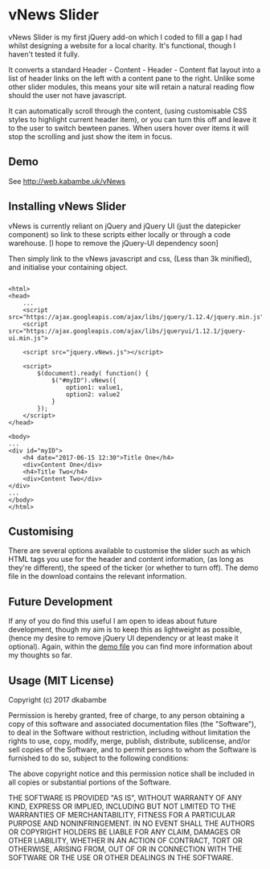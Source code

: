 # vNews Slider
vNews Slider is my first jQuery add-on which I coded to fill a gap I had whilst designing a website for a local charity. It's functional, though I haven't tested it fully.

It converts a standard Header - Content - Header - Content flat layout into a list of header links on the left with a content pane to the right. Unlike some other slider modules, this means your site will retain a natural reading flow should the user not have javascript.

It can automatically scroll through the content, (using customisable CSS styles to highlight current header item), or you can turn this off and leave it to the user to switch bewteen panes. When users hover over items it will stop the scrolling and just show the item in focus.

## Demo
See http://web.kabambe.uk/vNews

## Installing vNews Slider
vNews is currently reliant on jQuery and jQuery UI (just the datepicker component) so link to these scripts either locally or through a code warehouse. [I hope to remove the jQuery-UI dependency soon]

Then simply link to the vNews javascript and css, (Less than 3k minified), and initialise your containing object.

<pre><code>
&lt;html&gt;
&lt;head&gt;
	...
	&lt;script src="https://ajax.googleapis.com/ajax/libs/jquery/1.12.4/jquery.min.js"&gt;
	&lt;script src="https://ajax.googleapis.com/ajax/libs/jqueryui/1.12.1/jquery-ui.min.js"&gt;

	&lt;script src="jquery.vNews.js"&gt;&lt;/script&gt;
	
	&lt;script&gt;
		$(document).ready( function() {
			$("#myID").vNews({
				option1: value1,
				option2: value2
			}
		});
	&lt;/script&gt;
&lt;/head&gt;

&lt;body&gt;
...
&lt;div id="myID"&gt;
	&lt;h4 date="2017-06-15 12:30"&gt;Title One&lt;/h4&gt;
	&lt;div&gt;Content One&lt;/div&gt;
	&lt;h4&gt;Title Two&lt;/h4&gt;
	&lt;div&gt;Content Two&lt;/div&gt;
&lt;/div&gt;
...
&lt;/body&gt;
&lt;/html&gt;
</code></pre>

## Customising
There are several options available to customise the slider such as which HTML tags you use for the header and content information, (as  long as they're different), the speed of the ticker (or whether to turn off). The demo file in the download contains the relevant information.

## Future Development

If any of you do find this useful I am open to ideas about future development, though my aim is to keep this as lightweight as possible, (hence my desire to remove jQuery UI dependency or at least make it optional). Again, within the [demo file](web.kabambe.uk/vNews) you can find more information about my thoughts so far.

## Usage (MIT License)

Copyright (c) 2017 dkabambe

Permission is hereby granted, free of charge, to any person obtaining a copy
of this software and associated documentation files (the "Software"), to deal
in the Software without restriction, including without limitation the rights
to use, copy, modify, merge, publish, distribute, sublicense, and/or sell
copies of the Software, and to permit persons to whom the Software is
furnished to do so, subject to the following conditions:

The above copyright notice and this permission notice shall be included in all
copies or substantial portions of the Software.

THE SOFTWARE IS PROVIDED "AS IS", WITHOUT WARRANTY OF ANY KIND, EXPRESS OR
IMPLIED, INCLUDING BUT NOT LIMITED TO THE WARRANTIES OF MERCHANTABILITY,
FITNESS FOR A PARTICULAR PURPOSE AND NONINFRINGEMENT. IN NO EVENT SHALL THE
AUTHORS OR COPYRIGHT HOLDERS BE LIABLE FOR ANY CLAIM, DAMAGES OR OTHER
LIABILITY, WHETHER IN AN ACTION OF CONTRACT, TORT OR OTHERWISE, ARISING FROM,
OUT OF OR IN CONNECTION WITH THE SOFTWARE OR THE USE OR OTHER DEALINGS IN THE
SOFTWARE.
